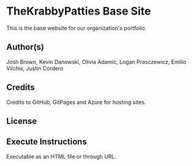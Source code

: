# TheKrabbyPatties Base Site
This is the base website for our organization's portfolio.

## Author(s)
Josh Brown, Kevin Danowski, Olivia Adamic, Logan Prasczewicz, Emilio Vilchis, Justin Cordero

## Credits
Credits to GitHub, GitPages and Azure for hosting sites.

## License


## Execute Instructions
Executable as an HTML file or through URL.
